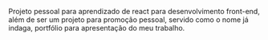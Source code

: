 Projeto pessoal para aprendizado de react para desenvolvimento front-end, além de ser um projeto para promoção pessoal, servido como o nome já indaga, portfólio para apresentação do meu trabalho.